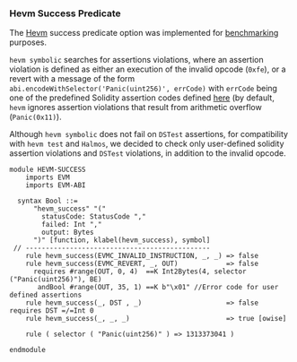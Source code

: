 ### Hevm Success Predicate

The [Hevm](https://github.com/ethereum/hevm) success predicate option was implemented for [benchmarking](https://github.com/eth-sc-comp/benchmarks/tree/deb3faa7e42993a057ba52935368a89f08970f19) purposes.

`hevm symbolic` searches for assertions violations, where an assertion violation is defined as either an execution of the invalid opcode (`0xfe`), or a revert with a message of the form `abi.encodeWithSelector('Panic(uint256)', errCode)` with `errCode` being one of the predefined Solidity assertion codes defined [here](https://docs.soliditylang.org/en/latest/control-structures.html#panic-via-assert-and-error-via-require) (by default, `hevm` ignores assertion violations that result from arithmetic overflow (`Panic(0x11)`).

Although `hevm symbolic` does not fail on `DSTest` assertions, for compatibility with `hevm test` and `Halmos`, we decided to check only user-defined solidity assertion violations and `DSTest` violations, in addition to the invalid opcode.

```k
module HEVM-SUCCESS
    imports EVM
    imports EVM-ABI

  syntax Bool ::=
      "hevm_success" "("
        statusCode: StatusCode ","
        failed: Int ","
        output: Bytes
      ")" [function, klabel(hevm_success), symbol]
 // ----------------------------------------------
    rule hevm_success(EVMC_INVALID_INSTRUCTION, _, _) => false
    rule hevm_success(EVMC_REVERT, _, OUT)            => false
      requires #range(OUT, 0, 4)  ==K Int2Bytes(4, selector ("Panic(uint256)"), BE)
       andBool #range(OUT, 35, 1) ==K b"\x01" //Error code for user defined assertions
    rule hevm_success(_, DST , _)                     => false requires DST =/=Int 0
    rule hevm_success(_, _, _)                        => true [owise]

    rule ( selector ( "Panic(uint256)" ) => 1313373041 )

endmodule
```

